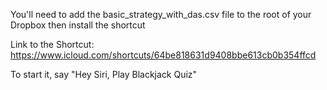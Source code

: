 You'll need to add the basic_strategy_with_das.csv file to the root of your Dropbox then install the shortcut

Link to the Shortcut: https://www.icloud.com/shortcuts/64be818631d9408bbe613cb0b354ffcd

To start it, say "Hey Siri, Play Blackjack Quiz"
